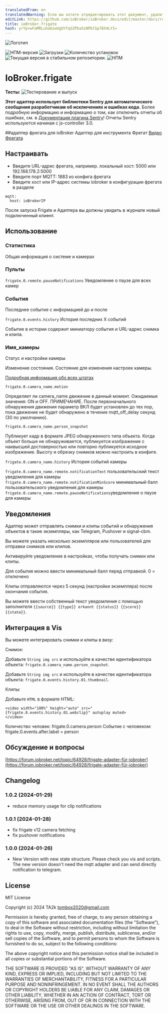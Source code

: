 ```yaml
---
translatedFrom: en
translatedWarning: Если вы хотите отредактировать этот документ, удалите поле «translationFrom», в противном случае этот документ будет снова автоматически переведен
editLink: https://github.com/ioBroker/ioBroker.docs/edit/master/docs/ru/adapterref/iobroker.frigate/README.md
title: ioBroker.frigate
hash: yrYp+wFaMRLuha6zwUgUYfqSZPba5zNPbl5p78X4LYI=
---
```

![Логотип](../../../en/adapterref/iobroker.frigate/admin/frigate.png)

![НПМ-версия](https://img.shields.io/npm/v/iobroker.frigate.svg)
![Загрузки](https://img.shields.io/npm/dm/iobroker.frigate.svg)
![Количество установок](https://iobroker.live/badges/frigate-installed.svg)
![Текущая версия в стабильном репозитории.](https://iobroker.live/badges/frigate-stable.svg)
![НПМ](https://nodei.co/npm/iobroker.frigate.png?downloads=true)

# IoBroker.frigate
**Тесты:** ![Тестирование и выпуск](https://github.com/iobroker-community-adapters/ioBroker.frigate/workflows/Test%20and%20Release/badge.svg)

**Этот адаптер использует библиотеки Sentry для автоматического сообщения разработчикам об исключениях и ошибках кода.** Более подробную информацию и информацию о том, как отключить отчеты об ошибках, см. в [Документация плагина Sentry](https://github.com/ioBroker/plugin-sentry#plugin-sentry)! Отчеты Sentry используются начиная с js-controller 3.0.

##адаптер фрегата для ioBroker
Адаптер для инструмента Фрегат [Видео Фрегата](https://frigate.video/)

## Настраивать
- Введите URL-адрес фрегата, например. локальный хост: 5000 или 192.168.178.2:5000
- Введите порт MQTT: 1883 из конфига фрегата
- Введите хост или IP-адрес системы iobroker в конфигурации фрегата в разделе

```
mqtt:
  host: ioBrokerIP
```

  После запуска Frigate и Адаптера вы должны увидеть в журнале новый подключенный клиент.

## Использование
### Статистика
Общая информация о системе и камерах

### Пульты
`frigate.0.remote.pauseNotifications` Уведомление о паузе для всех камер

### События
Последнее событие с информацией до и после

`frigate.0.events.history` История последних X событий

Событие в истории содержит миниатюру события и URL-адрес снимка и клипа.

### Имя_камеры
Статус и настройки камеры

Изменение состояния. Состояние для изменения настроек камеры.

[Подробная информация обо всех штатах](https://docs.frigate.video/integrations/mqtt/)

`frigate.0.camera_name.motion`

Определяет ли camera_name движение в данный момент. Ожидаемые значения: ON и OFF. ПРИМЕЧАНИЕ. После первоначального обнаружения движения параметр ВКЛ будет установлен до тех пор, пока движение не будет обнаружено в течение mqtt_off_delay секунд (30 по умолчанию).

`frigate.0.camera_name.person_snapshot`

Публикует кадр в формате JPEG обнаруженного типа объекта. Когда объект больше не обнаруживается, публикуется изображение с наивысшей достоверностью или повторно публикуется исходное изображение.
Высоту и обрезку снимков можно настроить в конфиге.

`frigate.0.camera_name.history` История событий камеры

`frigate.0.camera_name.remote.notificationText` пользовательский текст уведомления для камеры `frigate.0.camera_name.remote.notificationMinScore` минимальный балл пользовательского уведомления для камеры `frigate.0.camera_name.remote.pauseNotifications`уведомление о паузе для камеры

## Уведомления
Адаптер может отправлять снимки и клипы событий и обнаружения объектов в такие экземпляры, как Telegram, Pushover и signal-cbm.

Вы можете указать несколько экземпляров или пользователей для отправки снимков или клипов.

Активируйте уведомление в настройках, чтобы получать снимки или клипы.

Для события можно ввести минимальный балл перед отправкой. 0 = отключено

Клипы отправляются через 5 секунд (настройки экземпляра) после окончания события.

Вы можете ввести собственный текст уведомления с помощью заполнителя `{{source}} {{type}} erkannt {{status}} {{score}} {{state}}`.

## Интеграция в Vis
Вы можете интегрировать снимки и клипы в визу:

Снимок:

Добавьте `String img src` и используйте в качестве идентификатора объекта: `frigate.0.camera_name.person_snapshot`.

Добавьте `String img src` и используйте в качестве идентификатора объекта: `frigate.0.events.history.01.thumbnail`.

Клипы:

Добавьте `HTML` в формате HTML:

```
<video width="100%" height="auto" src="{frigate.0.events.history.01.webclip}" autoplay muted>
</video>
```

Количество человек: frigate.0.camera.person Событие с человеком: frigate.0.events.after.label = person

## Обсуждение и вопросы
[https://forum.iobroker.net/topic/64928/frigate-adapter-für-iobroker](https://forum.iobroker.net/topic/64928/frigate-adapter-für-iobroker)

## Changelog

<!--
    Placeholder for the next version (at the beginning of the line):
    ### **WORK IN PROGRESS**
-->

### 1.0.2 (2024-01-29)

- reduce memory usage for clip notifications

### 1.0.1 (2024-01-28)

- fix frigate v12 camera fetching
- fix pushover notifications

### 1.0.0 (2024-01-26)

- New Version with new state structure. Please check you vis and scripts. The new version doesn't need the mqtt adapter and can send directly notification to telegram.

## License

MIT License

Copyright (c) 2024 TA2k <tombox2020@gmail.com>

Permission is hereby granted, free of charge, to any person obtaining a copy
of this software and associated documentation files (the "Software"), to deal
in the Software without restriction, including without limitation the rights
to use, copy, modify, merge, publish, distribute, sublicense, and/or sell
copies of the Software, and to permit persons to whom the Software is
furnished to do so, subject to the following conditions:

The above copyright notice and this permission notice shall be included in all
copies or substantial portions of the Software.

THE SOFTWARE IS PROVIDED "AS IS", WITHOUT WARRANTY OF ANY KIND, EXPRESS OR
IMPLIED, INCLUDING BUT NOT LIMITED TO THE WARRANTIES OF MERCHANTABILITY,
FITNESS FOR A PARTICULAR PURPOSE AND NONINFRINGEMENT. IN NO EVENT SHALL THE
AUTHORS OR COPYRIGHT HOLDERS BE LIABLE FOR ANY CLAIM, DAMAGES OR OTHER
LIABILITY, WHETHER IN AN ACTION OF CONTRACT, TORT OR OTHERWISE, ARISING FROM,
OUT OF OR IN CONNECTION WITH THE SOFTWARE OR THE USE OR OTHER DEALINGS IN THE
SOFTWARE.